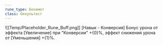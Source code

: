 ```yaml
---
rune_type: Бехемот
class: Оккультист
---
```

![[Temp/Placeholder_Rune_Buff.png]]
[Навык - Конверсия] Бонус урона от эффекта [Увеличение] при "Конверсии" +{0}%, эффект снижения урона от [Уменьшения] +{1}%.
